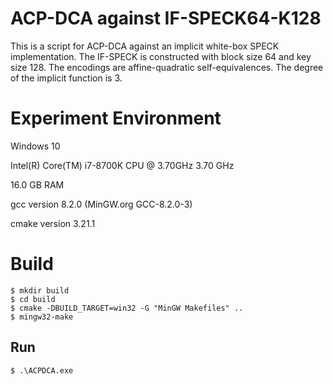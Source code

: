 # ACP-DCA against IF-SPECK64-K128

This is a script for ACP-DCA against an implicit white-box SPECK implementation. The IF-SPECK is constructed with block size 64 and key size 128. The encodings are affine-quadratic self-equivalences. The degree of the implicit function is 3.

# Experiment Environment
Windows 10

Intel(R) Core(TM) i7-8700K CPU @ 3.70GHz   3.70 GHz

16.0 GB RAM

gcc version 8.2.0 (MinGW.org GCC-8.2.0-3)

cmake version 3.21.1

# Build

```
$ mkdir build
$ cd build
$ cmake -DBUILD_TARGET=win32 -G "MinGW Makefiles" ..
$ mingw32-make
```

## Run

```
$ .\ACPDCA.exe
```